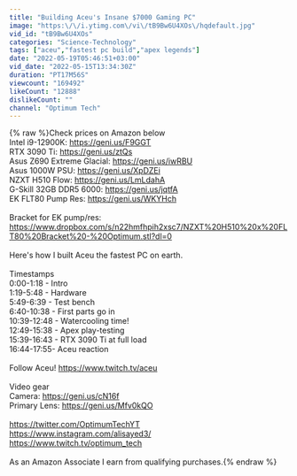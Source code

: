 ```yaml
---
title: "Building Aceu's Insane $7000 Gaming PC"
image: "https:\/\/i.ytimg.com\/vi\/tB9Bw6U4XOs\/hqdefault.jpg"
vid_id: "tB9Bw6U4XOs"
categories: "Science-Technology"
tags: ["aceu","fastest pc build","apex legends"]
date: "2022-05-19T05:46:51+03:00"
vid_date: "2022-05-15T13:34:30Z"
duration: "PT17M56S"
viewcount: "169492"
likeCount: "12888"
dislikeCount: ""
channel: "Optimum Tech"
---
```

{% raw %}Check prices on Amazon below<br />Intel i9-12900K: <a rel="nofollow" target="blank" href="https://geni.us/F9GGT">https://geni.us/F9GGT</a><br />RTX 3090 Ti: <a rel="nofollow" target="blank" href="https://geni.us/ztQs">https://geni.us/ztQs</a><br />Asus Z690 Extreme Glacial: <a rel="nofollow" target="blank" href="https://geni.us/iwRBU">https://geni.us/iwRBU</a><br />Asus 1000W PSU: <a rel="nofollow" target="blank" href="https://geni.us/XpDZEi">https://geni.us/XpDZEi</a><br />NZXT H510 Flow: <a rel="nofollow" target="blank" href="https://geni.us/LmLdahA">https://geni.us/LmLdahA</a><br />G-Skill 32GB DDR5 6000: <a rel="nofollow" target="blank" href="https://geni.us/jqtfA">https://geni.us/jqtfA</a><br />EK FLT80 Pump Res: <a rel="nofollow" target="blank" href="https://geni.us/WKYHch">https://geni.us/WKYHch</a><br /><br />Bracket for EK pump/res: <a rel="nofollow" target="blank" href="https://www.dropbox.com/s/n22hmfhpih2xsc7/NZXT%20H510%20x%20FLT80%20Bracket%20-%20Optimum.stl?dl=0">https://www.dropbox.com/s/n22hmfhpih2xsc7/NZXT%20H510%20x%20FLT80%20Bracket%20-%20Optimum.stl?dl=0</a><br /><br />Here's how I built Aceu the fastest PC on earth.<br /><br />Timestamps<br />0:00-1:18 - Intro<br />1:19-5:48 - Hardware<br />5:49-6:39 - Test bench<br />6:40-10:38 - First parts go in<br />10:39-12:48 - Watercooling time!<br />12:49-15:38 - Apex play-testing<br />15:39-16:43 - RTX 3090 Ti at full load<br />16:44-17:55- Aceu reaction<br /><br />Follow Aceu! <a rel="nofollow" target="blank" href="https://www.twitch.tv/aceu">https://www.twitch.tv/aceu</a><br /><br />Video gear<br />Camera: <a rel="nofollow" target="blank" href="https://geni.us/cN16f">https://geni.us/cN16f</a><br />Primary Lens: <a rel="nofollow" target="blank" href="https://geni.us/Mfv0kQO">https://geni.us/Mfv0kQO</a><br /><br /><a rel="nofollow" target="blank" href="https://twitter.com/OptimumTechYT">https://twitter.com/OptimumTechYT</a><br /><a rel="nofollow" target="blank" href="https://www.instagram.com/alisayed3/">https://www.instagram.com/alisayed3/</a><br /><a rel="nofollow" target="blank" href="https://www.twitch.tv/optimum_tech">https://www.twitch.tv/optimum_tech</a><br /><br />As an Amazon Associate I earn from qualifying purchases.{% endraw %}
